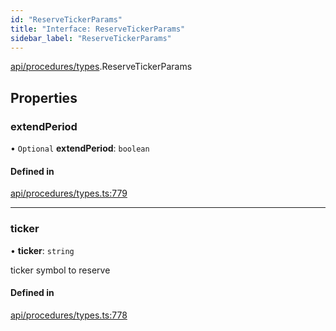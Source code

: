 ```yaml
---
id: "ReserveTickerParams"
title: "Interface: ReserveTickerParams"
sidebar_label: "ReserveTickerParams"
---
```


[api/procedures/types](../../../../../modules/API/Procedures/Types/Types.md).ReserveTickerParams

## Properties

### extendPeriod

• `Optional` **extendPeriod**: `boolean`

#### Defined in

[api/procedures/types.ts:779](https://github.com/PolymeshAssociation/polymesh-sdk/blob/fbf6882d0/src/api/procedures/types.ts#L779)

___

### ticker

• **ticker**: `string`

ticker symbol to reserve

#### Defined in

[api/procedures/types.ts:778](https://github.com/PolymeshAssociation/polymesh-sdk/blob/fbf6882d0/src/api/procedures/types.ts#L778)
